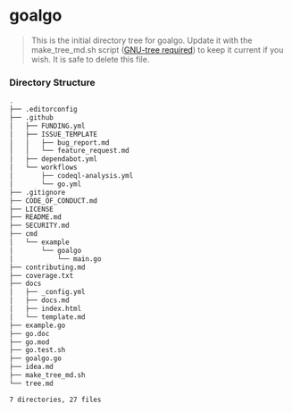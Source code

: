 # goalgo

> This is the initial directory tree for goalgo. Update it with the make_tree_md.sh script ([GNU-tree required][get_tree]) to keep it current if you wish. It is safe to delete this file.

### Directory Structure

```sh
.
├── .editorconfig
├── .github
│   ├── FUNDING.yml
│   ├── ISSUE_TEMPLATE
│   │   ├── bug_report.md
│   │   └── feature_request.md
│   ├── dependabot.yml
│   └── workflows
│       ├── codeql-analysis.yml
│       └── go.yml
├── .gitignore
├── CODE_OF_CONDUCT.md
├── LICENSE
├── README.md
├── SECURITY.md
├── cmd
│   └── example
│       └── goalgo
│           └── main.go
├── contributing.md
├── coverage.txt
├── docs
│   ├── _config.yml
│   ├── docs.md
│   ├── index.html
│   └── template.md
├── example.go
├── go.doc
├── go.mod
├── go.test.sh
├── goalgo.go
├── idea.md
├── make_tree_md.sh
└── tree.md

7 directories, 27 files
```

[get_tree]: (http://mama.indstate.edu/users/ice/tree/)
